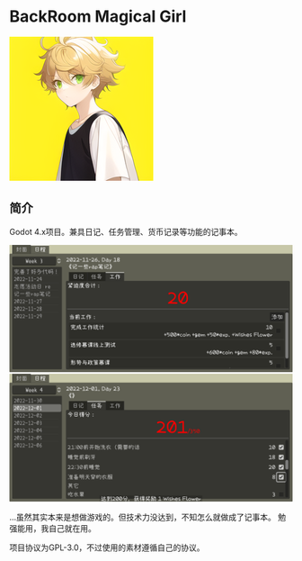 # BackRoom Magical Girl

![The Hero](res/the_hero.png)

## 简介
Godot 4.x项目。兼具日记、任务管理、货币记录等功能的记事本。

![a](res/Screenshot_20221126-210647.png)
![b](res/Screenshot_20221126-210826.png)

...虽然其实本来是想做游戏的。但技术力没达到，不知怎么就做成了记事本。
勉强能用，我自己就在用。


项目协议为GPL-3.0，不过使用的素材遵循自己的协议。
